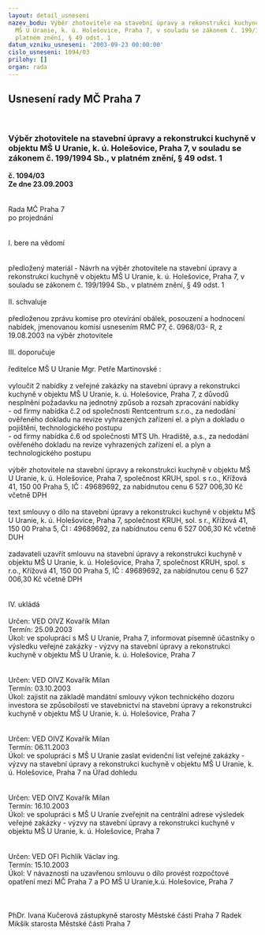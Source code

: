 ```yaml
---
layout: detail_usneseni
nazev_bodu: Výběr zhotovitele na stavební úpravy a rekonstrukci kuchyně v objektu
  MŠ U Uranie, k. ú. Holešovice, Praha 7, v souladu se zákonem č. 199/1994 Sb., v
  platném znění, § 49 odst. 1
datum_vzniku_usneseni: '2003-09-23 00:00:00'
cislo_usneseni: 1094/03
prilohy: []
organ: rada
---
```

<div id="ucUsn_pList" class="usn">
	<span><h2>Usnesení rady MČ Praha 7 </h2>
<br></span><div class="standBody">
<span><h3>Výběr zhotovitele na stavební úpravy a rekonstrukci kuchyně v objektu MŠ U Uranie, k. ú. Holešovice, Praha 7, v souladu se zákonem č. 199/1994 Sb., v platném znění, § 49 odst. 1</h3></span><div class="center">
		<strong>č. 1094/03</strong><br>
	</div>
<div class="center">
		<strong>Ze dne 23.09.2003</strong><br><br>
	</div>
<br>Rada MČ Praha 7<br>po projednání<br><br><br>I.	bere na vědomí<br><br> <br>předložený materiál - Návrh na výběr zhotovitele na stavební úpravy a rekonstrukci kuchyně v objektu MŠ U Uranie, k. ú. Holešovice, Praha 7, v souladu se zákonem č. 199/1994 Sb., v platném znění, § 49 odst. 1	<br><br>II.	schvaluje <br><br>předloženou zprávu komise pro otevírání obálek, posouzení a hodnocení nabídek, jmenovanou komisí usnesením RMČ P7, č. 0968/03- R, z 19.08.2003 na výběr zhotovitele<br><br>III.	doporučuje<br><br>ředitelce  MŠ U Uranie Mgr. Petře Martinovské : <br> <br>vyloučit 2 nabídky z veřejné zakázky na stavební úpravy a rekonstrukci kuchyně v objektu MŠ U Uranie, k. ú. Holešovice, Praha 7, z důvodů nesplnění požadavku na jednotný způsob a rozsah zpracování nabídky <br>- od firmy nabídka č.2 od společnosti Rentcentrum s.r.o., za nedodání ověřeného dokladu na revize vyhrazených zařízení el. a plyn a dokladu o pojištění, technologického postupu<br>- od firmy nabídka č.6 od společnosti MTS Uh. Hradiště, a.s., za nedodání ověřeného dokladu na revize vyhrazených zařízení el. a plyn a technologického postupu<br><br>výběr zhotovitele na stavební úpravy a rekonstrukci kuchyně v objektu MŠ U Uranie, k. ú. Holešovice, Praha 7, společnost KRUH, spol. s r.o., Křížová 41, 150 00 Praha 5, IČ : 49689692, za nabídnutou cenu 6 527 006,30 Kč včetně DPH<br><br>text smlouvy o dílo na stavební úpravy a rekonstrukci kuchyně v objektu MŠ U Uranie, k. ú. Holešovice, Praha 7, společnost KRUH, sol. s r., Křížová 41, 150 00 Praha 5, ČI : 49689692, za nabídnutou cenu 6 527 006,30 Kč včetně DUH<br><br>zadavateli uzavřít smlouvu na stavební úpravy a rekonstrukci kuchyně v objektu MŠ U Uranie, k. ú. Holešovice, Praha 7, společnost KRUH, spol. s r.o., Křížová 41, 150 00 Praha 5, IČ : 49689692, za nabídnutou cenu 6 527 006,30 Kč včetně DPH<br><br><br>IV.	ukládá<br><br>Určen:	VED OIVZ Kovařík Milan<br>Termín: 25.09.2003<br>Úkol:	ve spolupráci s MŠ U Uranie, Praha 7, informovat písemně účastníky o výsledku veřejné zakázky - výzvy na  stavební úpravy a rekonstrukci kuchyně v objektu MŠ U Uranie, k. ú. Holešovice, Praha 7 <br> <br><br>Určen:	VED OIVZ Kovařík Milan<br>Termín: 03.10.2003<br>Úkol:	zajistit na základě mandátní smlouvy výkon technického dozoru investora se způsobilostí ve stavebnictví na stavební  úpravy a rekonstrukci kuchyně v objektu MŠ U Uranie, k. ú. Holešovice, Praha 7 <br> <br><br>Určen:	VED OIVZ Kovařík Milan<br>Termín: 06.11.2003<br>Úkol:	ve spolupráci s MŠ U Uranie zaslat evidenční list veřejné zakázky - výzvy na stavební  úpravy a rekonstrukci kuchyně v objektu MŠ U Uranie, k. ú. Holešovice, Praha 7 na Úřad dohledu<br> <br><br>Určen:	VED OIVZ Kovařík Milan<br>Termín: 16.10.2003<br>Úkol:	ve spolupráci s MŠ U Uranie zveřejnit na centrální adrese výsledek  veřejné zakázky - výzvy na stavební  úpravy a rekonstrukci kuchyně v objektu MŠ U Uranie, k. ú. Holešovice, Praha 7<br> <br> <br>Určen:	VED OFI Pichlík Václav ing.<br>Termín: 15.10.2003<br>Úkol:	V návaznosti  na uzavřenou smlouvu o dílo provést rozpočtové opatření mezi MČ Praha 7 a PO MŠ U Uranie,k.ú. Holešovice, Praha 7<br> <br><br> 	<br>PhDr. Ivana Kučerová zástupkyně starosty Městské části Praha 7	 Radek Mikšík starosta Městské části Praha 7<br>	<br><br>
</div>
</div>